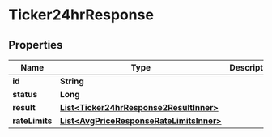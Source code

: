 

# Ticker24hrResponse


## Properties

| Name | Type | Description | Notes |
|------------ | ------------- | ------------- | -------------|
|**id** | **String** |  |  [optional] |
|**status** | **Long** |  |  [optional] |
|**result** | [**List&lt;Ticker24hrResponse2ResultInner&gt;**](Ticker24hrResponse2ResultInner.md) |  |  [optional] |
|**rateLimits** | [**List&lt;AvgPriceResponseRateLimitsInner&gt;**](AvgPriceResponseRateLimitsInner.md) |  |  [optional] |



